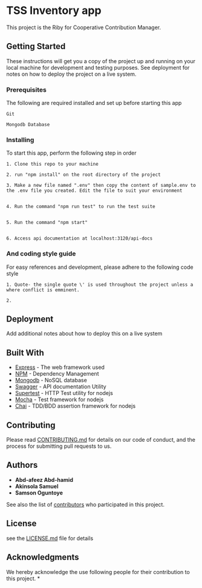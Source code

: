 # TSS Inventory app

This project is the Riby for Cooperative Contribution Manager.

## Getting Started

These instructions will get you a copy of the project up and running on your local machine for development and testing purposes. See deployment for notes on how to deploy the project on a live system.

### Prerequisites

The following are required installed and set up before starting this app

```
Git 
```
```
Mongodb Database
```

### Installing

To start this app, perform the following step in order

```
1. Clone this repo to your machine 
```
```
2. run "npm install" on the root directory of the project
```
```
3. Make a new file named ".env" then copy the content of sample.env to the .env file you created. Edit the file to suit your environment
```
```

4. Run the command "npm run test" to run the test suite
```
```

5. Run the command "npm start"
```
```

6. Access api documentation at localhost:3120/api-docs
```

### And coding style guide
For easy references and development, please adhere to the following code style

```
1. Quote- the single quote \' is used throughout the project unless a where conflict is emminent.
```
```
2. 
```

## Deployment

Add additional notes about how to deploy this on a live system

## Built With

* [Express](http://www.express.io) - The web framework used
* [NPM](https://npm.org/) - Dependency Management
* [Mongodb](https://mongodb.org) - NoSQL database
* [Swagger](https://swagger.io) - API documentation Utility
* [Supertest](https://github.com/visionmedia/supertest) - HTTP Test utility for nodejs
* [Mocha](https://mochajs.org/) - Test framework for nodejs
* [Chai](http://www.chaijs.com/) - TDD/BDD assertion framework for nodejs

## Contributing

Please read [CONTRIBUTING.md](https://riby.me/code-contribution) for details on our code of conduct, and the process for submitting pull requests to us.

## Authors

* **Abd-afeez Abd-hamid** 
* **Akinsola Samuel** 
* **Samson Oguntoye** 

See also the list of [contributors](https://github.com/your/project/contributors) who participated in this project.

## License
see the [LICENSE.md](LICENSE.md) file for details

## Acknowledgments
We hereby acknowledge the use following people for their contribution to this project.
* 


